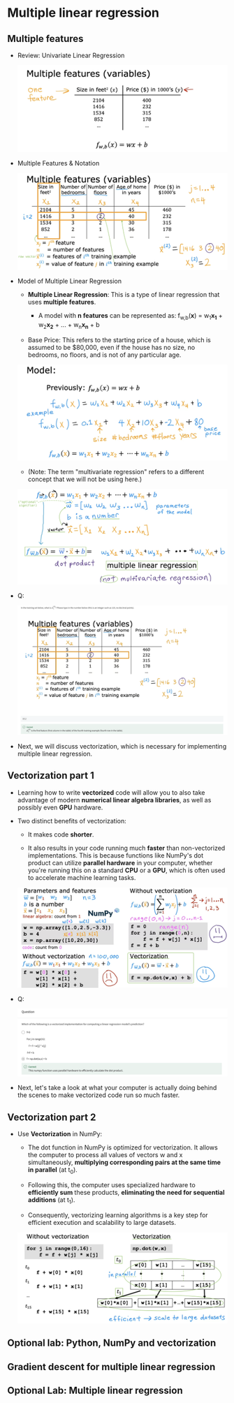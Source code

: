 # Multiple linear regression

## Multiple features

- Review: Univariate Linear Regression

  ![alt text](resources/notes/01.png)

- Multiple Features & Notation

  ![alt text](resources/notes/02.png)

- Model of Multiple Linear Regression

  - **Multiple Linear Regression**: This is a type of linear regression that uses **multiple features**.

    - A model with **n features** can be represented as: f<sub>w,b</sub>(**x**) = w<sub>1</sub>**x<sub>1</sub>** + w<sub>2</sub>**x<sub>2</sub>** + ... + w<sub>n</sub>**x<sub>n</sub>** + b

  - Base Price: This refers to the starting price of a house, which is assumed to be $80,000, even if the house has no size, no bedrooms, no floors, and is not of any particular age.

  ![alt text](resources/notes/03.png)

  - (Note: The term "multivariate regression" refers to a different concept that we will not be using here.)

  ![alt text](resources/notes/04.png)

- Q:

  ![alt text](resources/questions/01.png)

- Next, we will discuss vectorization, which is necessary for implementing multiple linear regression.

## Vectorization part 1

- Learning how to write **vectorized** code will allow you to also take advantage of modern **numerical linear algebra libraries**, as well as possibly even **GPU** hardware.

- Two distinct benefits of vectorization:

  - It makes code **shorter**.

  - It also results in your code running much **faster** than non-vectorized implementations. This is because functions like NumPy's dot product can utilize **parallel hardware** in your computer, whether you're running this on a standard **CPU** or a **GPU**, which is often used to accelerate machine learning tasks.

  ![alt text](resources/notes/05.png)

- Q:

  ![alt text](resources/questions/02.png)

- Next, let's take a look at what your computer is actually doing behind the scenes to make vectorized code run so much faster.

## Vectorization part 2

- Use **Vectorization** in NumPy:

  - The dot function in NumPy is optimized for vectorization. It allows the computer to process all values of vectors w and x simultaneously, **multiplying corresponding pairs at the same time in parallel** (at t<sub>0</sub>).

  - Following this, the computer uses specialized hardware to **efficiently sum** these products, **eliminating the need for sequential additions** (at t<sub>1</sub>).

  - Consequently, vectorizing learning algorithms is a key step for efficient execution and scalability to large datasets.

  ![alt text](resources/notes/06.png)

## Optional lab: Python, NumPy and vectorization

## Gradient descent for multiple linear regression

## Optional Lab: Multiple linear regression
